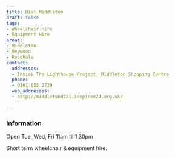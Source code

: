 ```yaml
---
title: Dial Middleton
draft: false
tags:
- Wheelchair Hire
- Equipment Hire
areas:
- Middleton
- Heywood
- Rocdhale
contact:
  addresses:
  - Inside The Lighthouse Project, Middleton Shopping Centre
  phone:
  - 0161 653 2729
  web_addresses:
  - http://middletondial.inspirem24.org.uk/

---
```


### Information

Open Tue, Wed, Fri   11am til 1.30pm

Short term wheelchair & equipment hire.
